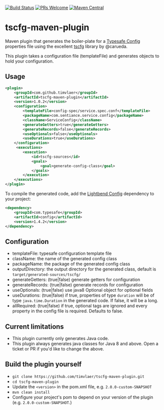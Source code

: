 [![Build Status](https://www.travis-ci.org/timvlaer/tscfg-maven-plugin.svg?branch=master)](https://www.travis-ci.org/timvlaer/tscfg-maven-plugin)
[![PRs Welcome](https://img.shields.io/badge/PRs-welcome-brightgreen.svg?style=flat-square)](http://makeapullrequest.com)
[![Maven Central](https://maven-badges.herokuapp.com/maven-central/com.github.timvlaer/tscfg-maven-plugin/badge.svg)](https://maven-badges.herokuapp.com/maven-central/com.github.timvlaer/tscfg-maven-plugin)

# tscfg-maven-plugin

Maven plugin that generates the boiler-plate for a [Typesafe Config](https://github.com/typesafehub/config) properties file
using the excellent [tscfg](https://github.com/carueda/tscfg) library by @carueda.

This plugin takes a configuration file (templateFile) and generates objects to hold your configuration.

## Usage
```xml
<plugin>
    <groupId>com.github.timvlaer</groupId>
    <artifactId>tscfg-maven-plugin</artifactId>
    <version>1.0.2</version>
    <configuration>
        <templateFile>config-spec/service.spec.conf</templateFile>
        <packageName>com.sentiance.service.config</packageName>
        <className>ServiceConfig</className>
        <generateGetters>true</generateGetters>
        <generateRecords>false</generateRecords>
        <useOptionals>false</useOptionals>
        <useDurations>true</useDurations>
    </configuration>
     <executions>
        <execution>
            <id>tscfg-sources</id>
            <goals>
                <goal>generate-config-class</goal>
            </goals>
        </execution>
    </executions>
</plugin>
```

To compile the generated code, add the [Lightbend Config](https://github.com/lightbend/config) dependency to your project:
```xml
<dependency>
    <groupId>com.typesafe</groupId>
    <artifactId>config</artifactId>
    <version>1.4.2</version>
</dependency>
```

## Configuration
* templateFile: typesafe configuration template file
* className: the name of the generated config class 
* packageName: the package of the generated config class
* outputDirectory: the output directory for the generated class, default is `target/generated-sources/tscfg/`
* generateGetters: (true|false) generate getters for configuration
* generateRecords: (true|false) generate records for configuration
* useOptionals: (true|false) use java8 Optional object for optional fields
* useDurations: (true|false) if true, properties of type `duration` will be of type `java.time.Duration` in the generated code. If false, it will be a long.
* allRequired: (true|false) if true, optional tags are ignored and every property in the config file is required. Defaults to false.

## Current limitations
* This plugin currently only generates Java code.
* This plugin always generates java classes for Java 8 and above.
Open a ticket or PR if you'd like to change the above.

## Build the plugin yourself
* `git clone https://github.com/timvlaer/tscfg-maven-plugin.git`
* `cd tscfg-maven-plugin`
* Update the `<version>` in the pom.xml file, e.g. `2.0.0-custom-SNAPSHOT` 
* `mvn clean install`
* Configure your project's pom to depend on your version of the plugin (e.g. `2.0.0-custom-SNAPSHOT`.)

